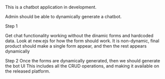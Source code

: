 This is a chatbot application in development.

Admin should be able to dynamically generate a chatbot.

Step 1

Get chat functionality working without the dinamic forms and hardcoded data.
Look at new.ejs for how the form should work. It is non-dynamic, final product should make a single form appear, and then the rest appears dynamically

Step 2
Once the forms are dynamically generated, then we should generate the bot UI
This includes all the CRUD operations, and making it available on the released platform.